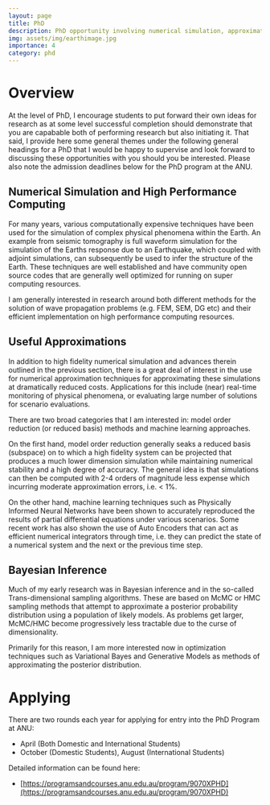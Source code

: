```yaml
---
layout: page
title: PhD 
description: PhD opportunity involving numerical simulation, approximation, and inference
img: assets/img/earthimage.jpg
importance: 4
category: phd
---
```


# Overview

At the level of PhD, I encourage students to put forward their own
ideas for research as at some level successful completion should
demonstrate that you are capabable both of performing research but
also initiating it. That said, I provide here some general themes
under the following general headings for a PhD that I would be happy
to supervise and look forward to discussing these opportunities with
you should you be interested. Please also note the admission deadlines
below for the PhD program at the ANU.

## Numerical Simulation and High Performance Computing

For many years, various computationally expensive techniques have been
used for the simulation of complex physical phenomena within the
Earth. An example from seismic tomography is full waveform simulation
for the simulation of the Earths response due to an Earthquake, which
coupled with adjoint simulations, can subsequently be used to infer
the structure of the Earth. These techniques are well established and
have community open source codes that are generally well optimized for
running on super computing resources.

I am generally interested in research around both different methods
for the solution of wave propagation problems (e.g. FEM, SEM, DG etc)
and their efficient implementation on high performance computing
resources.

## Useful Approximations

In addition to high fidelity numerical simulation and advances therein
outlined in the previous section, there is a great deal of interest in
the use for numerical approximation techniques for approximating these
simulations at dramatically reduced costs. Applications for this
include (near) real-time monitoring of physical phenomena, or
evaluating large number of solutions for scenario evaluations.

There are two broad categories that I am interested in: model order
reduction (or reduced basis) methods and machine learning approaches.

On the first hand, model order reduction generally seaks a reduced
basis (subspace) on to which a high fidelity system can be projected
that produces a much lower dimension simulation while maintaining
numerical stability and a high degree of accuracy. The general idea is that
simulations can then be computed with 2-4 orders of magnitude less
expense which incurring moderate approximation errors, i.e. < 1%.

On the other hand, machine learning techniques such as Physically
Informed Neural Networks have been shown to accurately reproduced the
results of partial differential equations under various scenarios.
Some recent work has also shown the use of Auto Encoders that can act
as efficient numerical integrators through time, i.e. they can predict
the state of a numerical system and the next or the previous time
step.


## Bayesian Inference

Much of my early research was in Bayesian inference and in the so-called
Trans-dimensional sampling algorithms. These are based on McMC or HMC sampling
methods that attempt to approximate a posterior probability distribution
using a population of likely models. As problems get larger, McMC/HMC become
progressively less tractable due to the curse of dimensionality.

Primarily for this reason, I am more interested now in optimization techniques
such as Variational Bayes and Generative Models as methods of approximating the
posterior distribution.

# Applying

There are two rounds each year for applying for entry into the PhD Program
at ANU:
 - April (Both Domestic and International Students)
 - October (Domestic Students), August (International Students)
 
Detailed information can be found here:
 - [https://programsandcourses.anu.edu.au/program/9070XPHD](https://programsandcourses.anu.edu.au/program/9070XPHD)
